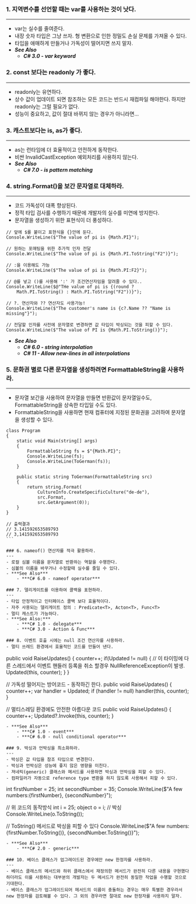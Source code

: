 ### 1. 지역변수를 선언할 때는 var를 사용하는 것이 낫다.
---
- var는 실수를 줄여준다.
- 내장 숫자 타입은 그냥 쓰자. 형 변환으로 인한 정밀도 손실 문제를 가져올 수 있다.
- 타입을 애매하게 만들거나 가독성이 떨어지면 쓰지 말자.
- ***See Also***
    - ***C# 3.0 - var keyword***
‌
### 2. const 보다는 readonly 가 좋다.
---
- readonly는 유연하다.
- 상수 값이 업데이트 되면 참조하는 모든 코드는 반드시 재컴파일 해야한다. 하지만 readonly는 그럴 필요가 없다.
- 성능이 중요하고, 값이 절대 바뀌지 않는 경우가 아니라면…
‌
### 3. 캐스트보다는 is, as가 좋다.
---
- as는 런타임에 더 효율적이고 안전하게 동작한다.
- 비싼 InvalidCastException 예외처리를 사용하지 않는다.
- ***See Also***
    - ***C# 7.0 - is pattern matching***
‌
### 4. string.Format()을 보간 문자열로 대체하라.
---
- 코드 가독성이 대폭 향상된다.
- 정적 타입 검사를 수행하기 때문에 개발자의 실수를 미연에 방지한다.
- 문자열을 생성하기 위한 표현식이 더 풍성하다.
```
// 앞에 $를 붙이고 표현식을 {}안에 둔다.
Console.WriteLine($"The value of pi is {Math.PI}");
 
// 원하는 포매팅을 위한 추가적 인자 전달
Console.WriteLine($"The value of pi is {Math.PI.ToString("F2")}");
 
// :을 이용해도 가능
Console.WriteLine($"The value of pi is {Math.PI:F2}");
 
// @를 넣고 ()를 사용해 ':' 가 조건연산자임을 알려줄 수 있다..
Console.WriteLine($@"THe value of pi is {(round ?
    Math.PI.ToString() : Math.PI.ToString("F2"))}");
 
// ?. 연산자와 ?? 연산자도 사용가능!
Console.WriteLine($"The customer's name is {c?.Name ?? "Name is missing"}");
 
// 전달할 인자를 사전에 문자열로 변경하면 값 타입이 박싱되는 것을 피할 수 있다.
Console.WriteLine($"The value of PI is {Math.PI.ToString()}");
```
- ***See Also***
    - ***C# 6.0 - string interpolation***
    - ***C# 11 - Allow new-lines in all interpolations***

### 5. 문화권 별로 다른 문자열을 생성하려면 FormattableString을 사용하라.
---
- 문자열 보간을 사용하여 문자열을 만들면 반환값이 문자열일수도, FormattableString을 상속한 타입일 수도 있다.
- FormattableString을 사용하면 현재 컴퓨터에 지정된 문화권을 고려하여 문자열을 생성할 수 있다.
```
class Program
{
    static void Main(string[] args)
    {
        FormattableString fs = $"{Math.PI}";
        Console.WriteLine(fs);
        Console.WriteLine(ToGerman(fs));
    }
 
    public static string ToGerman(FormattableString src)
    {
        return string.Format(
            CultureInfo.CreateSpecificCulture("de-de"),
            src.Format,
            src.GetArgument(0));
    }
}
 
// 출력결과
// 3.141592653589793
// 3,141592653589793
‌```

### 6. nameof() 연산자를 적극 활용하라.
---
- 로컬 심볼 이름을 문자열로 반환하는 역할을 수행한다.
- 심볼의 이름을 바꾸거나 수정할때 실수를 줄일 수 있다.
- ***See Also***
    - ***C# 6.0 - nameof operator***
‌
### 7. 델리게이트를 이용하여 콜백을 표현하라.
--- 
- 타입 안정적이고 인터페이스 콜백 보다 효율적이다.
- 자주 사용되는 델리게이트 정의 : Predicate<T>, Acton<T>, Func<T>
- 멀티 캐스트가 가능하다.
- ***See Also:***
    - ***C# 1.0 - delegate***
    - ***C# 3.0 - Action & Func***
‌
### 8. 이벤트 호출 시에는 null 조건 연산자를 사용하라.
- 멀티 쓰레드 환경에서 효율적인 코드를 만들어 낸다.
```
public void RaiseUpdates()
{
    counter++;
    if(Updated != null)
    {
        // 이 타이밍에 다른 스레드에서 이벤트 핸들러 등록을 취소 할경우 NullReferenceException이 발생.
        Updated(this, counter);
    }
}
 
// 가독성 떨어지는 방어코드 - 동작하긴 한다.
public void RaiseUpdates()
{
    counter++;
    var handler = Updated;
    if (handler != null)
        handler(this, counter);
}
 
// 멀티스레딩 환경에도 안전한 아름다운 코드
public void RaiseUpdates()
{
    counter++;
    Updated?.Invoke(this, counter);
}
```
- ***See Also***
    - ***C# 1.0 - event***
    - ***C# 6.0 - null conditional operator***
‌
### 9. 박싱과 언박싱을 최소화하라.
---
- 박싱은 값 타입을 참조 타입으로 변경한다.
- 박싱과 언박싱은 성능에 좋지 않은 영향을 미친다.
- 져네릭(generic) 클래스와 메서드를 사용하면 박싱과 언박싱을 피할 수 있다.
- 컴파일러가 자동으로 reference type 변환을 하지 않도록 사용해서 피할 수 있다.
```
int firstNumber = 25;
int secondNumber = 35;
Console.WriteLine($"A few numbers:{firstNumber}, {secondNumber}");
 
// 위 코드의 동작방식
int i = 25;
object o = i; // 박싱
Console.WriteLine(o.ToString());
 
// ToString() 메서드로 박싱을 피할 수 있다
Console.WriteLine($"A few numbers:{firstNumber.ToString()}, {secondNumber.ToString()}");
```
- ***See Also***
    - ***C# 2.0 - generic***

### 10. 베이스 클래스가 업그레이드된 경우에만 new 한정자를 사용하라.
---
- 베이스 클래스의 메서드와 하위 클래스에서 재정의한 메서드가 완전히 다른 내용을 구현했다 하더라도 이를 사용하는 대부분의 개발자는 두 메서드가 완전히 동일한 작업을 수행할 것으로 기대한다.
- 베이스 클래스가 업그레이드되어 메서드의 이름이 충돌하는 경우는 매우 특별한 경우라서 new 한정자를 검토해볼 수 있다. 그 외의 경우라면 절대로 new 한정자를 사용하지 말자.
